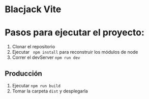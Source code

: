 # Blacjack Vite

# Pasos para ejecutar el proyecto:

1. Clonar el repositorio
2. Ejecutar ``` npm install``` para reconstruir los módulos de node
3. Correr el devServer ```npm run dev```

## Producción
1. Ejecutar ```npm run build```
1. Tomar la carpeta ```dist``` y desplegarla